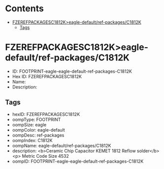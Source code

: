



Contents
========

* [FZEREFPACKAGESC1812K>eagle-default/ref-packages/C1812K](#fzerefpackagesc1812keagle-defaultref-packagesc1812k)
	* [Tags](#tags)

# FZEREFPACKAGESC1812K>eagle-default/ref-packages/C1812K

- ID: FOOTPRINT-eagle-eagle-default-ref-packages-C1812K
- Hex ID: FZEREFPACKAGESC1812K
- Name: 
- Description: 

## Tags

- hexID: FZEREFPACKAGESC1812K
- oompType: FOOTPRINT
- oompSize: eagle
- oompColor: eagle-default
- oompDesc: ref-packages
- oompIndex: C1812K
- oompName: eagle-default/ref-packages/C1812K
- description: &lt;b&gt;Ceramic Chip Capacitor KEMET 1812 Reflow solder&lt;/b&gt;&lt;p&gt;&#xD;
Metric Code Size 4532
- oompID: FOOTPRINT-eagle-eagle-default-ref-packages-C1812K

